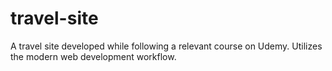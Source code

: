 # travel-site

A travel site developed while following a relevant course on Udemy. Utilizes the modern web development workflow.
